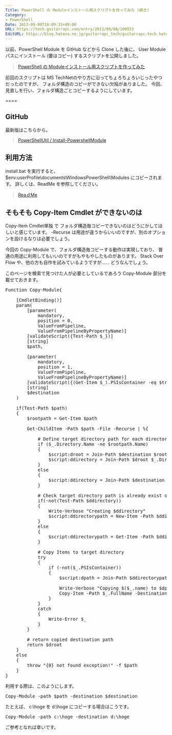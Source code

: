 ```yaml
---
Title: PowerShell の Moduleインストール用スクリプトを作ってみた (続き)
Category:
- PowerShell
Date: 2013-09-08T10:09:33+09:00
URL: https://tech.guitarrapc.com/entry/2013/09/08/100933
EditURL: https://blog.hatena.ne.jp/guitarrapc_tech/guitarrapc-tech.hatenablog.com/atom/entry/11696248318757675958
---
```


以前、PowerShell Module を GitHub などから Clone した後に、 User Moduleパスにインストール (要はコピー) するスクリプトを公開しました。

<blockquote><a href="http://guitarrapc.wordpress.com/2013/05/03/powershell-%E3%81%AE-module%E3%82%A4%E3%83%B3%E3%82%B9%E3%83%88%E3%83%BC%E3%83%AB%E7%94%A8%E3%82%B9%E3%82%AF%E3%83%AA%E3%83%97%E3%83%88%E3%82%92%E4%BD%9C%E3%81%A3%E3%81%A6%E3%81%BF%E3%81%9F/" target="_blank">PowerShell の Moduleインストール用スクリプトを作ってみた</a></blockquote>

前回のスクリプトは MS TechNetのやり方に沿ってちょろちょろいじったやつだったのですが、 フォルダ構造のコピーができない欠陥がありました。
今回、見直しを行い、フォルダ構造ごとコピーするようにしています。

====


<h2>GitHub</h2>
最新版はこちらから。
<blockquote><a href="https://github.com/guitarrapc/PowerShellUtil/tree/master/Install-PowershellModule" target="_blank">PowerShellUtil / Install-PowershellModule</a></blockquote>

<h2>利用方法</h2>
install.bat を実行すると、 $env:userProfile\documents\WindowsPowerShell\Modules にコピーされます。
詳しくは、ReadMe を参照してください。
<blockquote><a href="https://github.com/guitarrapc/PowerShellUtil/blob/master/Install-PowershellModule/README.md" target="_blank">ReaｄMe</a></blockquote>

<h2>そもそも Copy-Item Cmdlet ができないのは</h2>
Copy-Item Cmdlet単独 で フォルダ構造毎コピーできないのはどうにかしてほしいと感じています。
-Recurse は用途が違うからいいのですが、別のオプションを設けるなりは必要でしょう。

今回の Copy-Module で、フォルダ構造毎コピーする動作は実現しており、 普通の用途に利用してもいいのですがもやもやしたものがあります。
Stack Over Flow や、他の方も自作を試みているようですが...... どうなんでしょう。

このページを検索で見つけた人が必要としているであろう Copy-Module 部分を載せておきます。
<pre class="brush: powershell">
Function Copy-Module{
    
    [CmdletBinding()]
    param(
        [parameter(
            mandatory,
            position = 0,
            ValueFromPipeline,
            ValueFromPipelineByPropertyName)]
        [validateScript({Test-Path $_})]
        [string]
        $path,

        [parameter(
            mandatory,
            position = 1,
            ValueFromPipeline,
            ValueFromPipelineByPropertyName)]
        [validateScript({(Get-Item $_).PSIsContainer -eq $true})]
        [string]
        $destination
    )

    if(Test-Path $path)
    {
        $rootpath = Get-Item $path
        
        Get-ChildItem -Path $path -File -Recurse | %{

            # Define target directory path for each directory
            if ($_.Directory.Name -ne $rootpath.Name)
            {
                $script:droot = Join-Path $destination $rootpath.Name
                $script:ddirectory = Join-Path $droot $_.Directory.Name
            }
            else
            {
                $script:ddirectory = Join-Path $destination $_.Directory.Name
            }

            # Check target directory path is already exist or not
            if(-not(Test-Path $ddirectory))
            {
                Write-Verbose &quot;Creating $ddirectory&quot;
                $script:ddirectorypath = New-Item -Path $ddirectory -ItemType Directory -Force
            }
            else
            {
                $script:ddirectorypath = Get-Item -Path $ddirectory
            }

            # Copy Items to target directory
            try
            {
                if (-not($_.PSIsContainer))
                {
                    $script:dpath = Join-Path $ddirectorypath $_.Name

                    Write-Verbose &quot;Copying $($_.name) to $dpath&quot;
                    Copy-Item -Path $_.FullName -Destination $ddirectorypath -Force -Recurse -ErrorAction Stop
                }
            }
            catch
            {
                Write-Error $_
            }
        }

        # return copied destination path
        return $droot
    }
    else
    {
        throw &quot;{0} not found exception!&quot; -f $path
    }
}
</pre>

利用する際は、このようにします。
<pre class="brush: powershell">
Copy-Module -path $path -destination $destination
</pre>

たとえば、 c:\hoge を d:\hoge にコピーする場合はこうです。
<pre class="brush: powershell">
Copy-Module -path c:\hoge -destination d:\hoge
</pre>

ご参考となれば幸いです。
